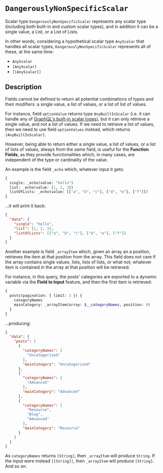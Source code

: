 # `DangerouslyNonSpecificScalar`

Scalar type `DangerouslyNonSpecificScalar` represents any scalar type (including both built-in and custom scalar types), and in addition it can be a single value, a List, or a List of Lists.

In other words, considering a hypothetical scalar type `AnyScalar` that handles all scalar types, `DangerouslyNonSpecificScalar` represents all of these, at the same time:

- `AnyScalar`
- `[AnyScalar]`
- `[[AnyScalar]]`

## Description

Fields cannot be defined to return all potential combinations of types and their modifiers: a single value, a list of values, or a list of list of values.

For instance, field `optionValue` returns type `AnyBuiltInScalar` (i.e. it can handle any of [GraphQL's built-in scalar types](https://spec.graphql.org/draft/#sec-Scalars.Built-in-Scalars)), but it can only retrieve a single value, and not a list of values. If we need to retrieve a list of values, then we need to use field `optionValues` instead, which returns `[AnyBuiltInScalar]`.

However, being able to return either a single value, a list of values, or a list of lists of values, always from the same field, is useful for the **Function Fields**, as they provide functionalities which, in many cases, are independent of the type or cardinality of the value.

An example is the field `_echo` which, whatever input it gets:

```graphql
{
  single: _echo(value: "hello")
  list: _echo(value: [1, 2, 3])
  listOfLists: _echo(value: [["a", "b", "c"], ["d", "e"], ["f"]])
}
```

...it will print it back:

```json
{
  "data": {
    "single": "hello",
    "list": [1, 2, 3],
    "listOfLists": [["a", "b", "c"], ["d", "e"], ["f"]]
  }
}
```

Another example is field `_arrayItem` which, given an array an a position, retrieves the item at that position from the array. This field does not care if the array contains single values, lists, lists of lists, or what not; whatever item is contained in the array at that position will be retrieved.

For instance, in this query, the posts' categories are exported to a dynamic variable via the **Field to Input** feature, and then the first item is retrieved:

```graphql
{
  posts(pagination: { limit: 3 }) {
    categoryNames
    mainCategory: _arrayItem(array: $__categoryNames, position: 0)
  }
}
```

...producing:

```json
{
  "data": {
    "posts": [
      {
        "categoryNames": [
          "Uncategorized"
        ],
        "mainCategory": "Uncategorized"
      },
      {
        "categoryNames": [
          "Advanced"
        ],
        "mainCategory": "Advanced"
      },
      {
        "categoryNames": [
          "Resource",
          "Blog",
          "Advanced"
        ],
        "mainCategory": "Resource"
      }
    ]
  }
}
```

As `categoryNames` returns `[String]`, then `_arrayItem` will produce `String`. If the input were instead `[[String]]`, then `_arrayItem` will produce `[String]`. And so on.
